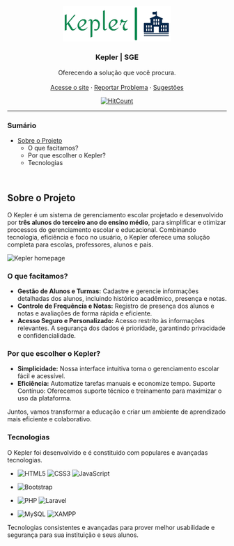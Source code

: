 <!-- PROJECT LOGO -->
<br />
<div align="center">
    <a href="https://github.com/gui-silva-github/Kepler">
        <img src="assets\logo.png" alt="Logo" width="250">
    </a>
    <h3 align="center">Kepler | SGE</h3>
    <p align="center">
        Oferecendo a solução que você procura.
        <br>
        <br>
        <a href="https://leadsconsulting.com.br">Acesse o site</a> ·
        <a href="https://github.com/gui-silva-github/Kepler/issues">Reportar Problema</a> ·
        <a href="https://github.com/gui-silva-github/Kepler/pulls">Sugestões</a>
    </p>

[![HitCount](https://hits.dwyl.com/gui-silva-github/kepler-sge.svg?style=flat-square)](http://hits.dwyl.com/gui-silva-github/kepler-sge)
</div>

<hr>
<!-- PROJECT SUMMARY -->

### Sumário
<ul>
    <li>
        <a href="#sobre-o-projeto">Sobre o Projeto</a>
        <ul>
            <li>O que facitamos?</li>
            <li>Por que escolher o Kepler?</li>
            <li>Tecnologias</li>
        </ul>
    </li>
</ul>

<br>

<!-- ABOUT THE PROJECT -->
## Sobre o Projeto

O Kepler é um sistema de gerenciamento escolar projetado e desenvolvido por **três alunos do terceiro ano do ensino médio**, para simplificar e otimizar processos do gerenciamento escolar e educacional. Combinando tecnologia, eficiência e foco no usuário, o Kepler oferece uma solução completa para escolas, professores, alunos e pais.

![Kepler homepage](https://assets-global.website-files.com/6009ec8cda7f305645c9d91b/61a77a4a6e46e5363fbbde1d_purple-pink.png)

### O que facitamos?
* **Gestão de Alunos e Turmas:** Cadastre e gerencie informações detalhadas dos alunos, incluindo histórico acadêmico, presença e notas.
* **Controle de Frequência e Notas:** Registro de presença dos alunos e notas e avaliações de forma rápida e eficiente.
* **Acesso Seguro e Personalizado:** Acesso restrito às informações relevantes. A segurança dos dados é prioridade, garantindo privacidade e confidencialidade.

### Por que escolher o Kepler?
* **Simplicidade:** Nossa interface intuitiva torna o gerenciamento escolar fácil e acessível.
* **Eficiência:** Automatize tarefas manuais e economize tempo.
Suporte Contínuo: Oferecemos suporte técnico e treinamento para maximizar o uso da plataforma.

Juntos, vamos transformar a educação e criar um ambiente de aprendizado mais eficiente e colaborativo.

### Tecnologias

O Kepler foi desenvolvido e é constituido com populares e avançadas tecnologias.

* ![HTML5](https://img.shields.io/badge/html5-%23E34F26.svg?style=for-the-badge&logo=html5&logoColor=white) ![CSS3](https://img.shields.io/badge/css3-%231572B6.svg?style=for-the-badge&logo=css3&logoColor=white) ![JavaScript](https://img.shields.io/badge/javascript-%23323330.svg?style=for-the-badge&logo=javascript&logoColor=%23F7DF1E)

* ![Bootstrap](https://img.shields.io/badge/bootstrap-%238511FA.svg?style=for-the-badge&logo=bootstrap&logoColor=white)

* ![PHP](https://img.shields.io/badge/php-%23777BB4.svg?style=for-the-badge&logo=php&logoColor=white) ![Laravel](https://img.shields.io/badge/laravel-%23FF2D20.svg?style=for-the-badge&logo=laravel&logoColor=white)

* ![MySQL](https://img.shields.io/badge/mysql-4479A1.svg?style=for-the-badge&logo=mysql&logoColor=white) ![XAMPP](https://img.shields.io/badge/Xampp-F37623?style=for-the-badge&logo=xampp&logoColor=white)

Tecnologias consistentes e avançadas para prover melhor usabilidade e segurança para sua instituição e seus alunos.